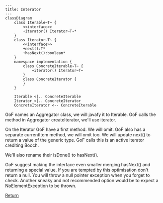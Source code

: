 ```mermaid
---
title: Interator
---
classDiagram
    class Iterable~T~ {
        <<interface>>
        +iterator() Iterator~T~*
    }
    class Iterator~T~ {
        <<interface>>
        +next():T*
        +hasNext():boolean*
    }
    namespace implementation {
        class ConcreteIterable~T~ {
            +iterator() Iterator~T~
        }
        class ConcreteIterator {
        }
    }

    Iterable <|.. ConcreteIterable
    Iterator <|.. ConcreteIterator
    ConcreteIterator <-- ConcreteIterable
```

GoF names an Aggregator class, we will javafy it to Iterable<T>. GoF calls the
method in Aggregator createIterator, we'll use iterator. 

On the Iterator GoF have a first method. We will omit. GoF also has a separate 
currentItem method, we will omit too. We will update next() to return a value of
the generic type. GoF calls this is an active iterator crediting Booch.

We'll also rename their isDone() to hasNext().

GoF suggest making the interface even smaller merging hasNext() and returning a 
special value. If you are tempted by this optimisation don't return a null. You 
will throw a null pointer exception when you forget to check. Another sneaky and
not recommended option would be to expect a NoElementException to be thrown.

[Return](../../../../../../../../README.md)